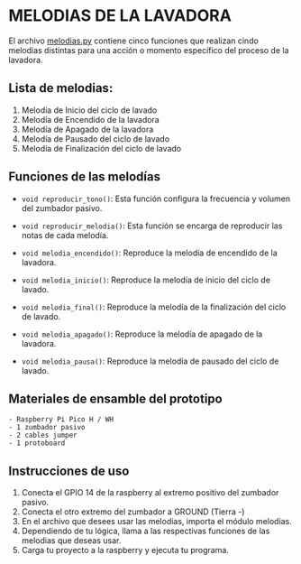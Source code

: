# MELODIAS DE LA LAVADORA

El archivo [melodias.py](melodias.py) contiene cinco funciones que realizan cindo melodias distintas para una acción o momento específico del proceso de la lavadora.

## Lista de melodias:

1. Melodía de Inicio del ciclo de lavado
2. Melodía de Encendido de la lavadora
3. Melodía de Apagado de la lavadora
4. Melodía de Pausado del ciclo de lavado
5. Melodía de Finalización del ciclo de lavado


## Funciones de las melodías

- `void reproducir_tono()`:
Esta función configura la frecuencia y volumen del zumbador pasivo.

- `void reproducir_melodia()`:
Esta función se encarga de reproducir las notas de cada melodía.

- `void melodia_encendido()`:
Reproduce la melodía de encendido de la lavadora.

- `void melodia_inicio()`:
Reproduce la melodía de inicio del ciclo de lavado.

- `void melodia_final()`:
Reproduce la melodía de la finalización del ciclo de lavado.

- `void melodia_apagado()`:
Reproduce la melodía de apagado de la lavadora.

- `void melodia_pausa()`:
Reproduce la melodía de pausado del ciclo de lavado.

## Materiales de ensamble del prototipo
    - Raspberry Pi Pico H / WH
    - 1 zumbador pasivo
    - 2 cables jumper
    - 1 protoboard
## Instrucciones de uso
1. Conecta el GPIO 14 de la raspberry al extremo positivo del zumbador pasivo.
2. Conecta el otro extremo del zumbador a GROUND (Tierra -)
3. En el archivo que desees usar las melodias, importa el módulo melodias.
4. Dependiendo de tu lógica, llama a las respectivas funciones de las melodias que deseas usar.
5. Carga tu proyecto a la raspberry y ejecuta tu programa.
